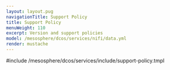 ```yaml
---
layout: layout.pug
navigationTitle: Support Policy
title: Support Policy
menuWeight: 110
excerpt: Version and support policies
model: /mesosphere/dcos/services/nifi/data.yml
render: mustache
---
```


#include /mesosphere/dcos/services/include/support-policy.tmpl
